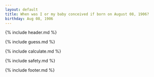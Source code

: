 ```yaml
---
layout: default
title: When was I or my baby conceived if born on August 08, 1906?
birthday: Aug 08, 1906
---
```


{% include header.md %}

{% include guess.md %}

{% include calculate.md %}

{% include safety.md %}

{% include footer.md %}



